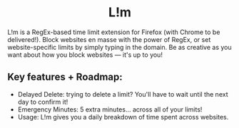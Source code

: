 <h1 style="text-align: center; width: 100%;">
L!m
</h1>

L!m is a RegEx-based time limit extension for Firefox (with Chrome to be delivered!). Block websites en masse with the power of RegEx, or set website-specific limits by simply typing in the domain. Be as creative as you want about how you block websites — it's up to you!

## Key features + Roadmap:

- Delayed Delete: trying to delete a limit? You'll have to wait until the next day to confirm it!
- Emergency Minutes: 5 extra minutes... across all of your limits!
- Usage: L!m gives you a daily breakdown of time spent across websites.